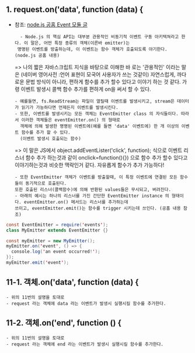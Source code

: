 ##  1. request.on('data', function (data) {
- 참조: [node.js 공홈 Event 모듈 글](https://nodejs.org/api/events.html#eventsonceemitter-name-options)
       
        - Node.js 의 핵심 API는 대부분 관용적인 비동기적 이벤트 구동 아키텍쳐라고 한다. 이 말은, 어떤 특정 종류의 객체(이른바 emitter)는 
       명명된 이벤트를 방출하는데, 이 이벤트는 함수 객체가 호출되도록 야기한다. (node.js 공홈 내용)
     => 나의 짧은 자바스크립트 지식을 바탕으로 이해한 바 로는 '관용적인' 이라는 말은 (네이버 영어사전 :언어 표현이 모국어 사용자가 쓰는 
       것같이) 자연스럽게, 까다로운 문법 방식이 아니라, 편하게 함수를 추가 할수 있다고 이야기 하는 것 같다. 가령 이벤트 발생시
       콜백 함수 추가를 편하게 on을 써서 할 수 있다.
       
      - 예를들면, fs.ReadStream는 파일이 열릴때 이벤트를 발생시키고, stream은 데이터가 읽기가 가능하다면 언제든지 이벤트를 발생시킨다. 
      - 또한, 이벤트를 발생시키는 모든 객체는 EventEmitter class 의 자식들이다. 따라서 이러한 객체들은 eventEmitter.on() 의 형태로  
        객체에 의해 발생한 명명된 이벤트에(예를 들면 'data' 이벤트에) 한 개 이상의 이벤트 함수를 추가 할 수 있다.
        (이벤트 발생시 호출되는 함수)
        
    => 이 말은 JS에서 object.addEventLister('click', function); 식으로 이벤트 리스너 함수 추가 하는것과 같이 onclick=function(){})
      으로 함수 추가 할수 있다고 이야기하는것과 비슷한 맥락인거 같다. 자유롭게 함수가 추가 가능하다!
      
      - 또한 EventEmitter 객체가 이벤트를 방출할때, 이 특정 이벤트에 연결된 모든 함수들이 동기적으로 호출된다. 
      또한 호출된 리스너(콜백함수)에 의해 반환된 values들은 무시되고, 버려진다.
      - 아래의 예시는 하나의 리스너를 가진 간단한 EventEmitter instance 의 형태이다. eventEmitter.on() 메서드는 리스너를 추가하는데 
      쓰이고, eventEmitter.emit()는 함수를 trigger 시키는데 쓰인다. (공홈 내용 참조)

~~~Java Script
const EventEmitter = require('events');
class MyEmitter extends EventEmitter {}

const myEmitter = new MyEmitter();
myEmitter.on('event', () => {
  console.log('an event occurred!');
});
myEmitter.emit('event');
~~~  

##  11-1. 객체.on('data', function (data) { 
    - 위의 11번의 설명을 토대로 
    - request 라는 객체에 data 라는 이벤트가 발생시 실행시킬 함수를 추가한다. 

##  11-2. 객체.on('end', function () {
    - 위의 11번의 설명을 토대로 
    - request 라는 객체에 end 라는 이벤트가 발생시 실행시킬 함수를 추가한다.
